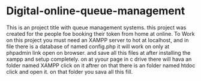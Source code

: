 # Digital-online-queue-management
This is an project title with queue management systems. this project was created for the people foe booking their token from home at online.
To Work on this project you must need an XAMPP server to hot at localhost, and in file there is a database of named config.php it will work on only at phpadmin link open on browser.
and save all this files at after installing the xampp and setup completely. on at yyour page in c drive there will hava an folder named XAMPP click on it aftrer on that there is an folder named htdoc click and open it. on that folder you sava all this fill.
 
